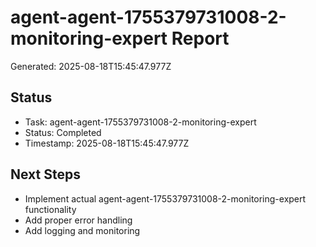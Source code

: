 # agent-agent-1755379731008-2-monitoring-expert Report

Generated: 2025-08-18T15:45:47.977Z

## Status
- Task: agent-agent-1755379731008-2-monitoring-expert
- Status: Completed
- Timestamp: 2025-08-18T15:45:47.977Z

## Next Steps
- Implement actual agent-agent-1755379731008-2-monitoring-expert functionality
- Add proper error handling
- Add logging and monitoring
